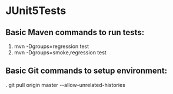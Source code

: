 # JUnit5Tests

Basic Maven commands to run tests:
----------------------------------
1. mvn -Dgroups=regression test
2. mvn -Dgroups=smoke,regression test

Basic Git commands to setup environment:
----------------------------------------
. git pull origin master --allow-unrelated-histories